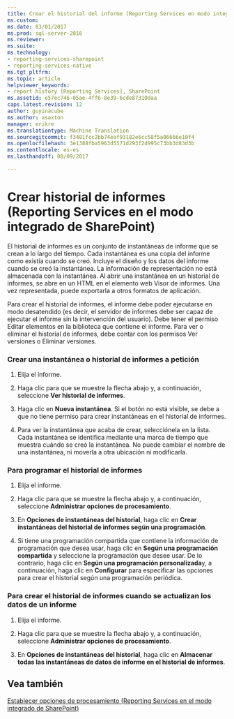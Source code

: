```yaml
---
title: Crear el historial del informe (Reporting Services en modo integrado de SharePoint) | Documentos de Microsoft
ms.custom: 
ms.date: 03/01/2017
ms.prod: sql-server-2016
ms.reviewer: 
ms.suite: 
ms.technology:
- reporting-services-sharepoint
- reporting-services-native
ms.tgt_pltfrm: 
ms.topic: article
helpviewer_keywords:
- report history [Reporting Services], SharePoint
ms.assetid: e57ec746-05ae-4ff6-8e39-6cde87310daa
caps.latest.revision: 12
author: guyinacube
ms.author: asaxton
manager: erikre
ms.translationtype: Machine Translation
ms.sourcegitcommit: f3481fcc2bb74eaf93182e6cc58f5a06666e10f4
ms.openlocfilehash: 3e1388fba5963d5571d293f2d995c73bb3d83d3b
ms.contentlocale: es-es
ms.lasthandoff: 08/09/2017

---
```

# <a name="create-report-history-reporting-services-in-sharepoint-integrated-mode"></a>Crear historial de informes (Reporting Services en el modo integrado de SharePoint)
  El historial de informes es un conjunto de instantáneas de informe que se crean a lo largo del tiempo. Cada instantánea es una copia del informe como existía cuando se creó. Incluye el diseño y los datos del informe cuando se creó la instantánea. La información de representación no está almacenada con la instantánea. Al abrir una instantánea en un historial de informes, se abre en un HTML en el elemento web Visor de informes. Una vez representada, puede exportarla a otros formatos de aplicación.  
  
 Para crear el historial de informes, el informe debe poder ejecutarse en modo desatendido (es decir, el servidor de informes debe ser capaz de ejecutar el informe sin la intervención del usuario). Debe tener el permiso Editar elementos en la biblioteca que contiene el informe. Para ver o eliminar el historial de informes, debe contar con los permisos Ver versiones o Eliminar versiones.  
  
### <a name="to-create-a-snapshot-or-report-history-on-demand"></a>Crear una instantánea o historial de informes a petición  
  
1.  Elija el informe.  
  
2.  Haga clic para que se muestre la flecha abajo y, a continuación, seleccione **Ver historial de informes**.  
  
3.  Haga clic en **Nueva instantánea**. Si el botón no está visible, se debe a que no tiene permiso para crear instantáneas en el historial de informes.  
  
4.  Para ver la instantánea que acaba de crear, selecciónela en la lista. Cada instantánea se identifica mediante una marca de tiempo que muestra cuándo se creó la instantánea. No puede cambiar el nombre de una instantánea, ni moverla a otra ubicación ni modificarla.  
  
### <a name="to-schedule-report-history"></a>Para programar el historial de informes  
  
1.  Elija el informe.  
  
2.  Haga clic para que se muestre la flecha abajo y, a continuación, seleccione **Administrar opciones de procesamiento**.  
  
3.  En **Opciones de instantáneas del historial**, haga clic en **Crear instantáneas del historial de informes según una programación**.  
  
4.  Si tiene una programación compartida que contiene la información de programación que desea usar, haga clic en **Según una programación compartida** y seleccione la programación que desee usar. De lo contrario, haga clic en **Según una programación personalizada**y, a continuación, haga clic en **Configurar** para especificar las opciones para crear el historial según una programación periódica.  
  
### <a name="to-create-report-history-when-data-is-refreshed-in-a-report"></a>Para crear el historial de informes cuando se actualizan los datos de un informe  
  
1.  Elija el informe.  
  
2.  Haga clic para que se muestre la flecha abajo y, a continuación, seleccione **Administrar opciones de procesamiento**.  
  
3.  En **Opciones de instantáneas del historial**, haga clic en **Almacenar todas las instantáneas de datos de informe en el historial de informes**.  
  
## <a name="see-also"></a>Vea también  
 [Establecer opciones de procesamiento &#40;Reporting Services en el modo integrado de SharePoint&#41;](../../reporting-services/report-server-sharepoint/set-processing-options-reporting-services-in-sharepoint-integrated-mode.md)  
  
  
